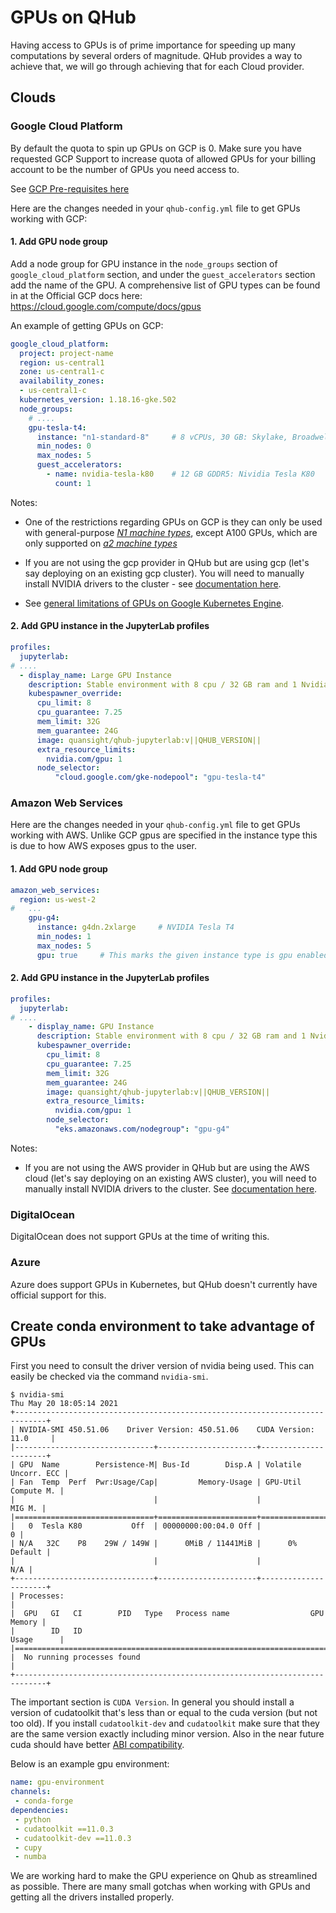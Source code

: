 # GPUs on QHub

Having access to GPUs is of prime importance for speeding up many computations by several orders of magnitude. QHub provides a way to achieve that, we will go through achieving
that for each Cloud provider.

## Clouds

### Google Cloud Platform

By default the quota to spin up GPUs on GCP is 0. Make sure you have requested GCP Support to increase quota of allowed GPUs for your billing account to be the number of GPUs you
need access to.

See [GCP Pre-requisites here](https://cloud.google.com/kubernetes-engine/docs/how-to/gpus#requirements)

Here are the changes needed in your `qhub-config.yml` file to get GPUs working with GCP:

#### 1. Add GPU node group

Add a node group for GPU instance in the `node_groups` section of `google_cloud_platform` section, and under the `guest_accelerators` section add the name of the GPU. A
comprehensive list of GPU types can be found in at the Official GCP docs here: https://cloud.google.com/compute/docs/gpus

An example of getting GPUs on GCP:

```yaml
google_cloud_platform:
  project: project-name
  region: us-central1
  zone: us-central1-c
  availability_zones:
  - us-central1-c
  kubernetes_version: 1.18.16-gke.502
  node_groups:
    # ....
    gpu-tesla-t4:
      instance: "n1-standard-8"     # 8 vCPUs, 30 GB: Skylake, Broadwell, Haswell, Sandy Bridge, and Ivy Bridge
      min_nodes: 0
      max_nodes: 5
      guest_accelerators:
        - name: nvidia-tesla-k80    # 12 GB GDDR5: Nividia Tesla K80
          count: 1

```

Notes:

- One of the restrictions regarding GPUs on GCP is they can only be used with general-purpose
  *[N1 machine types](https://cloud.google.com/compute/docs/machine-types#n1_machine_types)*, except A100 GPUs, which are only supported on
  *[a2 machine types](https://cloud.google.com/blog/products/compute/announcing-google-cloud-a2-vm-family-based-on-nvidia-a100-gpu)*

- If you are not using the gcp provider in QHub but are using gcp (let's say deploying on an existing gcp cluster). You will need to manually install NVIDIA drivers to the cluster
  \- see [documentation here](https://cloud.google.com/kubernetes-engine/docs/how-to/gpus#installing_drivers).

- See [general limitations of GPUs on Google Kubernetes Engine](https://cloud.google.com/kubernetes-engine/docs/how-to/gpus#limitations).

#### 2. Add GPU instance in the JupyterLab profiles

```yaml
profiles:
  jupyterlab:
# ....
  - display_name: Large GPU Instance
    description: Stable environment with 8 cpu / 32 GB ram and 1 Nvidia Tesla T4
    kubespawner_override:
      cpu_limit: 8
      cpu_guarantee: 7.25
      mem_limit: 32G
      mem_guarantee: 24G
      image: quansight/qhub-jupyterlab:v||QHUB_VERSION||
      extra_resource_limits:
        nvidia.com/gpu: 1
      node_selector:
          "cloud.google.com/gke-nodepool": "gpu-tesla-t4"
```

### Amazon Web Services

Here are the changes needed in your `qhub-config.yml` file to get GPUs working with AWS. Unlike GCP gpus are specified in the instance type this is due to how AWS exposes gpus to
the user.

#### 1. Add GPU node group

```yaml
amazon_web_services:
  region: us-west-2
#   ...
    gpu-g4:
      instance: g4dn.2xlarge     # NVIDIA Tesla T4
      min_nodes: 1
      max_nodes: 5
      gpu: true     # This marks the given instance type is gpu enabled.
```

#### 2. Add GPU instance in the JupyterLab profiles

```yaml
profiles:
  jupyterlab:
# ....
    - display_name: GPU Instance
      description: Stable environment with 8 cpu / 32 GB ram and 1 Nvidia Tesla T4
      kubespawner_override:
        cpu_limit: 8
        cpu_guarantee: 7.25
        mem_limit: 32G
        mem_guarantee: 24G
        image: quansight/qhub-jupyterlab:v||QHUB_VERSION||
        extra_resource_limits:
          nvidia.com/gpu: 1
        node_selector:
          "eks.amazonaws.com/nodegroup": "gpu-g4"
```

Notes:

- If you are not using the AWS provider in QHub but are using the AWS cloud (let's say deploying on an existing AWS cluster), you will need to manually install NVIDIA drivers to
  the cluster. See [documentation here](https://github.com/NVIDIA/k8s-device-plugin).

### DigitalOcean

DigitalOcean does not support GPUs at the time of writing this.

### Azure

Azure does support GPUs in Kubernetes, but QHub doesn't currently have official support for this.

## Create conda environment to take advantage of GPUs

First you need to consult the driver version of nvidia being used. This can easily be checked via the command `nvidia-smi`.

```shell
$ nvidia-smi
Thu May 20 18:05:14 2021
+-----------------------------------------------------------------------------+
| NVIDIA-SMI 450.51.06    Driver Version: 450.51.06    CUDA Version: 11.0     |
|-------------------------------+----------------------+----------------------+
| GPU  Name        Persistence-M| Bus-Id        Disp.A | Volatile Uncorr. ECC |
| Fan  Temp  Perf  Pwr:Usage/Cap|         Memory-Usage | GPU-Util  Compute M. |
|                               |                      |               MIG M. |
|===============================+======================+======================|
|   0  Tesla K80           Off  | 00000000:00:04.0 Off |                    0 |
| N/A   32C    P8    29W / 149W |      0MiB / 11441MiB |      0%      Default |
|                               |                      |                  N/A |
+-------------------------------+----------------------+----------------------+
| Processes:                                                                  |
|  GPU   GI   CI        PID   Type   Process name                  GPU Memory |
|        ID   ID                                                   Usage      |
|=============================================================================|
|  No running processes found                                                 |
+-----------------------------------------------------------------------------+
```

The important section is `CUDA Version`. In general you should install a version of cudatoolkit that's less than or equal to the cuda version (but not too old). If you install
`cudatoolkit-dev` and `cudatoolkit` make sure that they are the same version exactly including minor version. Also in the near future cuda should have better
[ABI compatibility](https://docs.nvidia.com/deploy/cuda-compatibility/index.html).

Below is an example gpu environment:

```yaml
name: gpu-environment
channels:
 - conda-forge
dependencies:
 - python
 - cudatoolkit ==11.0.3
 - cudatoolkit-dev ==11.0.3
 - cupy
 - numba
```

We are working hard to make the GPU experience on Qhub as streamlined as possible. There are many small gotchas when working with GPUs and getting all the drivers installed
properly.
